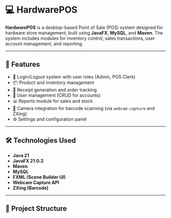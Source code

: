 # 💻 HardwarePOS

**HardwarePOS** is a desktop-based Point of Sale (POS) system designed for hardware store management, built using **JavaFX**, **MySQL**, and **Maven**. The system includes modules for inventory control, sales transactions, user account management, and reporting.

---

## 🚀 Features

- 🔐 Login/Logout system with user roles (Admin, POS Clerk)
- 📦 Product and inventory management
- 🧾 Receipt generation and order tracking
- 👥 User management (CRUD for accounts)
- 📊 Reports module for sales and stock
- 🎥 Camera integration for barcode scanning (via `webcam-capture` and ZXing)
- ⚙️ Settings and configuration panel

---

## 🛠️ Technologies Used

- **Java 21**
- **JavaFX 21.0.2**
- **Maven**
- **MySQL**
- **FXML (Scene Builder UI)**
- **Webcam Capture API**
- **ZXing (Barcode)**

---

## 📁 Project Structure

